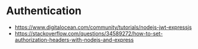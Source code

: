 # Authentication

- <https://www.digitalocean.com/community/tutorials/nodejs-jwt-expressjs>
- <https://stackoverflow.com/questions/34589272/how-to-set-authorization-headers-with-nodejs-and-express>
